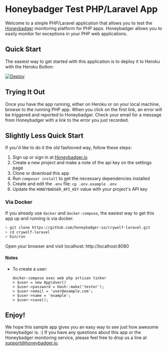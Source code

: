 # Honeybadger Test PHP/Laravel App

Welcome to a simple PHP/Laravel application that allows you to test the
[Honeybadger](https://www.honeybadger.io) monitoring platform for PHP apps.
Honeybadger allows you to easily monitor for exceptions in your PHP web
applications.

## Quick Start

The easiest way to get started with this application is to deploy it to Heroku
with the Heroku Button:

[![Deploy](https://www.herokucdn.com/deploy/button.png)](https://heroku.com/deploy)

## Trying It Out

Once you have the app running, either on Heroku or on your local machine, browse
to the running PHP app.  When you click on the first link, an error will be
triggered and reported to Honeybadger. Check your email for a message from
Honeybadger with a link to the error you just recorded.

## Slightly Less Quick Start

If you'd like to do it the old fashioned way, follow these steps:

1. Sign up or sign in at [Honeybadger.io](https://www.honeybadger.io)
1. Create a new project and make a note of the api key on the settings page
1. Clone or download this app
1. Run `composer install` to get the necessary dependencies installed
1. Create and edit the `.env` file: `cp .env.example .env`
1. Update the `HONEYBADGER_API_KEY` value with your project's API key

### Via Docker

If you already use `docker` and `docker-compose`, the easiest way to get this app
up and running is via docker.

```sh
> git clone https://github.com/honeybadger-io/crywolf-laravel.git
> cd crywolf-laravel
> bin/run
```

Open your browser and visit localhost: http://localhost:8080

#### Notes

- To create a user:
    ```
    docker-compose exec web php artisan tinker
    > $user = new App\User()
    > $user->password = Hash::make('tester');
    > $user->email = 'user@example.com';
    > $user->name = 'example';
    > $user->save();
    ```

## Enjoy!

We hope this sample app gives you an easy way to see just how awesome
Honeybadger is. :)  If you have any questions about this app or the Honeybadger
monitoring service, please feel free to drop us a line at
support@honeybadger.io.
